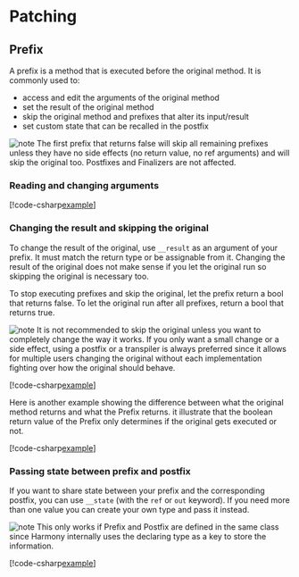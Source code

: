 # Patching

## Prefix

A prefix is a method that is executed before the original method. It is commonly used to:

- access and edit the arguments of the original method
- set the result of the original method
- skip the original method and prefixes that alter its input/result
- set custom state that can be recalled in the postfix

![note] The first prefix that returns false will skip all remaining prefixes unless they have no side effects (no return value, no ref arguments) and will skip the original too. Postfixes and Finalizers are not affected.

### Reading and changing arguments

[!code-csharp[example](../examples/patching-prefix.cs?name=args)]

### Changing the result and skipping the original

To change the result of the original, use `__result` as an argument of your prefix. It must match the return type or be assignable from it. Changing the result of the original does not make sense if you let the original run so skipping the original is necessary too.

To stop executing prefixes and skip the original, let the prefix return a bool that returns false. To let the original run after all prefixes, return a bool that returns true.

![note] It is not recommended to skip the original unless you want to completely change the way it works. If you only want a small change or a side effect, using a postfix or a transpiler is always preferred since it allows for multiple users changing the original without each implementation fighting over how the original should behave.

[!code-csharp[example](../examples/patching-prefix.cs?name=skip)]

Here is another example showing the difference between what the original method returns and what the Prefix returns. it illustrate that the boolean return value of the Prefix only determines if the original gets executed or not.

[!code-csharp[example](../examples/patching-prefix.cs?name=skip_maybe)]

### Passing state between prefix and postfix

If you want to share state between your prefix and the corresponding postfix, you can use `__state` (with the `ref` or `out` keyword). If you need more than one value you can create your own type and pass it instead.

![note] This only works if Prefix and Postfix are defined in the same class since Harmony internally uses the declaring type as a key to store the information.

[!code-csharp[example](../examples/patching-prefix.cs?name=state)]

[note]: https://raw.githubusercontent.com/pardeike/Harmony/master/Harmony/Documentation/images/note.png

